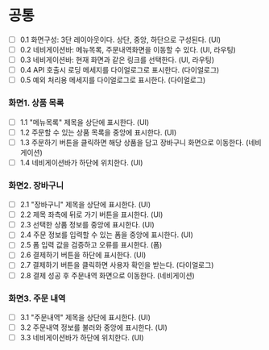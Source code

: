 # 공통

- [ ] 0.1 화면구성: 3단 레이아웃이다. 상단, 중앙, 하단으로 구성된다. (UI)
- [ ] 0.2 네비게이션바: 메뉴목록, 주문내역화면을 이동할 수 있다. (UI, 라우팅)
- [ ] 0.3 네비게이션바: 현재 화면과 같은 링크를 선택한다. (UI, 라우팅)
- [ ] 0.4 API 호출시 로딩 메세지를 다이얼로그로 표시한다. (다이얼로그)
- [ ] 0.5 예외 처리용 메세지를 다이얼로그로 표시한다. (다이얼로그)

### 화면1. 상품 목록

- [ ] 1.1 "메뉴목록" 제목을 상단에 표시한다. (UI)
- [ ] 1.2 주문할 수 있는 상품 목록을 중앙에 표시한다. (UI)
- [ ] 1.3 주문하기 버튼을 클릭하면 해당 상품을 담고 장바구니 화면으로 이동한다. (네비게이션)
- [ ] 1.4 네비게이션바가 하단에 위치한다. (UI)

### 화면2. 장바구니

- [ ] 2.1 "장바구니" 제목을 상단에 표시한다. (UI)
- [ ] 2.2 제목 좌측에 뒤로 가기 버튼을 표시한다. (UI)
- [ ] 2.3 선택한 상품 정보를 중앙에 표시한다. (UI)
- [ ] 2.4 주문 정보를 입력할 수 있는 폼을 중앙에 표시한다. (UI)
- [ ] 2.5 폼 입력 값을 검증하고 오류를 표시한다. (폼)
- [ ] 2.6 결제하기 버튼을 하단에 표시한다. (UI)
- [ ] 2.7 결제하기 버튼을 클릭하면 사용자 확인을 받는다. (다이얼로그)
- [ ] 2.8 결제 성공 후 주문내역 화면으로 이동한다. (네비게이션)

### 화면3. 주문 내역

- [ ] 3.1 "주문내역" 제목을 상단에 표시한다. (UI)
- [ ] 3.2 주문내역 정보를 불러와 중앙에 표시한다. (UI)
- [ ] 3.3 네비게이션바가 하단에 위치한다. (UI)
